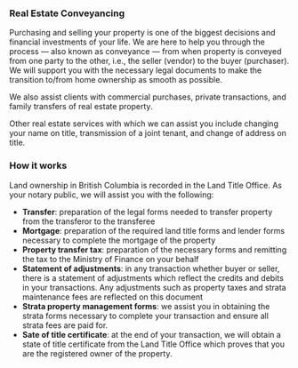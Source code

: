 ### Real Estate Conveyancing

Purchasing and selling your property is one of the biggest decisions and financial investments of your life.
We are here to help you through the process — also known as conveyance — from when property is
conveyed from one party to the other, i.e., the seller (vendor) to the buyer (purchaser). We will support
you with the necessary legal documents to make the transition to/from home ownership as smooth as
possible.

We also assist clients with commercial purchases, private transactions, and family transfers of real estate
property.

Other real estate services with which we can assist you include changing your name on title, transmission of a joint
tenant, and change of address on title.

### How it works

Land ownership in British Columbia is recorded in the Land Title Office. As your notary public, we will
assist you with the following:

- **Transfer**: preparation of the legal forms needed to transfer property from the transferor to the
  transferee
- **Mortgage**: preparation of the required land title forms and lender forms necessary to complete the
  mortgage of the property
- **Property transfer tax**: preparation of the necessary forms and remitting the tax to the Ministry of
  Finance on your behalf
- **Statement of adjustments**: in any transaction whether buyer or seller, there is a statement of adjustments
  which reflect the credits and debits in your transactions. Any adjustments such as property taxes and
  strata maintenance fees are reflected on this document
- **Strata property management forms**: we assist you in obtaining the strata forms necessary to
  complete your transaction and ensure all strata fees are paid for.
- **Sate of title certificate**: at the end of your transaction, we will obtain a state of title certificate from
  the Land Title Office which proves that you are the registered owner of the property.
